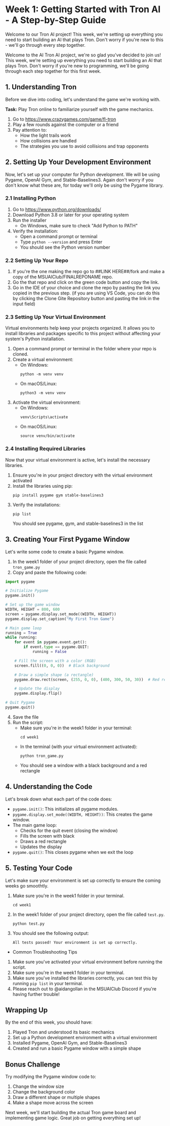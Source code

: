 # Week 1: Getting Started with Tron AI - A Step-by-Step Guide

Welcome to our Tron AI project! This week, we're setting up everything you need to start building an AI that plays Tron. Don't worry if you're new to this - we'll go through every step together.

Welcome to the AI Tron AI project, we're so glad you've decided to join us! This week, we're setting up everything you need to start building an AI that plays Tron. Don't worry if you're new to programming, 
we'll be going through each step together for this first week.


## 1. Understanding Tron

Before we dive into coding, let's understand the game we're working with.

**Task:** Play Tron online to familiarize yourself with the game mechanics.
1. Go to https://www.crazygames.com/game/fl-tron
2. Play a few rounds against the computer or a friend
3. Pay attention to:
   - How the light trails work
   - How collisions are handled
   - The strategies you use to avoid collisions and trap opponents


## 2. Setting Up Your Development Environment

Now, let's set up your computer for Python development. We will be using Pygame, OpenAI Gym, and Stable-Baselines3. Again don't worry if you don't know what these are, for today we'll only be using the Pygame library.


### 2.1 Installing Python

1. Go to https://www.python.org/downloads/
2. Download Python 3.8 or later for your operating system
3. Run the installer
   - On Windows, make sure to check "Add Python to PATH"
4. Verify the installation:
   - Open a command prompt or terminal
   - Type `python --version` and press Enter
   - You should see the Python version number


### 2.2 Setting Up Your Repo

1. If you're the one making the repo go to ##LINK HERE##/fork and make a copy of the MSUAIClub/FINALREPONAME repo.
2. Go the that repo and click on the green code button and copy the link.
3. Go in the IDE of your choice and clone the repo by pasting the link you copied in the previous step. (if
you are using VS Code, you can do this by clicking the Clone Gite Repository button and pasting the link in the input field)


### 2.3 Setting Up Your Virtual Environment

Virtual environments help keep your projects organized. It allows you to install libraries and packages specific to this project without affecting your system's Python installation.

1. Open a command prompt or terminal in the folder where your repo is cloned.
2. Create a virtual environment:
   - On Windows:
     ```
     python -m venv venv
     ```
   - On macOS/Linux:
     ```
     python3 -m venv venv
     ```
3. Activate the virtual environment:
   - On Windows:
     ```
     venv\Scripts\activate
     ```
   - On macOS/Linux:
     ```
     source venv/bin/activate
     ```


### 2.4 Installing Required Libraries

Now that your virtual environment is active, let's install the necessary libraries.

1. Ensure you're in your project directory with the virtual environment activated
2. Install the libraries using pip:
   ```
   pip install pygame gym stable-baselines3
   ```
3. Verify the installations:
   ```
   pip list
   ```
   You should see pygame, gym, and stable-baselines3 in the list

## 3. Creating Your First Pygame Window

Let's write some code to create a basic Pygame window.

1. In the week1 folder of your project directory, open the file called `tron_game.py`
2. Copy and paste the following code:

```python
import pygame

# Initialize Pygame
pygame.init()

# Set up the game window
WIDTH, HEIGHT = 800, 600
screen = pygame.display.set_mode((WIDTH, HEIGHT))
pygame.display.set_caption("My First Tron Game")

# Main game loop
running = True
while running:
    for event in pygame.event.get():
        if event.type == pygame.QUIT:
            running = False

    # Fill the screen with a color (RGB)
    screen.fill((0, 0, 0))  # Black background

    # Draw a simple shape (a rectangle)
    pygame.draw.rect(screen, (255, 0, 0), (400, 300, 50, 30))  # Red rectangle

    # Update the display
    pygame.display.flip()

# Quit Pygame
pygame.quit()
```

4. Save the file
5. Run the script:
   - Make sure you're in the week1 folder in your terminal:
     ```
     cd week1
     ```
   - In the terminal (with your virtual environment activated):
     ```
     python tron_game.py
     ```
   - You should see a window with a black background and a red rectangle

## 4. Understanding the Code

Let's break down what each part of the code does:

- `pygame.init()`: This initializes all pygame modules.
- `pygame.display.set_mode((WIDTH, HEIGHT))`: This creates the game window.
- The main game loop:
  - Checks for the quit event (closing the window)
  - Fills the screen with black
  - Draws a red rectangle
  - Updates the display
- `pygame.quit()`: This closes pygame when we exit the loop

## 5. Testing Your Code

Let's make sure your environment is set up correctly to ensure the coming weeks go smoothtly.

1. Make sure you're in the week1 folder in your terminal.
   ```
   cd week1
   ```
2. In the week1 folder of your project directory, open the file called `test.py`.
   ```
   python test.py
   ```
3. You should see the following output:
   ```
   All tests passed! Your environment is set up correctly.
   ```

- Common Troubleshooting Tips
1. Make sure you've activated your virtual environment before running the script.
2. Make sure you're in the week1 folder in your terminal.
3. Make sure you've installed the libraries correctly, you can test this by running `pip list` in your terminal.
4. Please reach out to @aidangollan in the MSUAIClub Discord if you're having further trouble!

## Wrapping Up

By the end of this week, you should have:
1. Played Tron and understood its basic mechanics
2. Set up a Python development environment with a virtual environment
3. Installed Pygame, OpenAI Gym, and Stable-Baselines3
4. Created and run a basic Pygame window with a simple shape

## Bonus Challenge

Try modifying the Pygame window code to:
1. Change the window size
2. Change the background color
3. Draw a different shape or multiple shapes
4. Make a shape move across the screen

Next week, we'll start building the actual Tron game board and implementing game logic. Great job on getting everything set up!